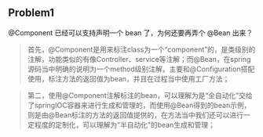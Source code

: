 ## Problem1

@Component 已经可以支持声明一个 bean 了，为何还要再弄个 @Bean 出来？



>首先，@Component是用来标注class为一个“component”的，是类级别的注解，功能类似的有像Controller、service等注解；而@Bean，在spring源码当中明确的说明为一个method级别注解，主要和@Configuration搭配使用，标注方法的返回值为bean，并且在过程当中使用工厂方法；

>第二，使用@Component注解标注的bean，可以理解为是“全自动化”交给了springIOC容器来进行生成和管理的，而使用@Bean得到的bean示例，则是由@Bean标注的方法的返回值提供的，在方法当中我们还可以进行一定程度的定制化，可以理解为“半自动化”的bean生成和管理；